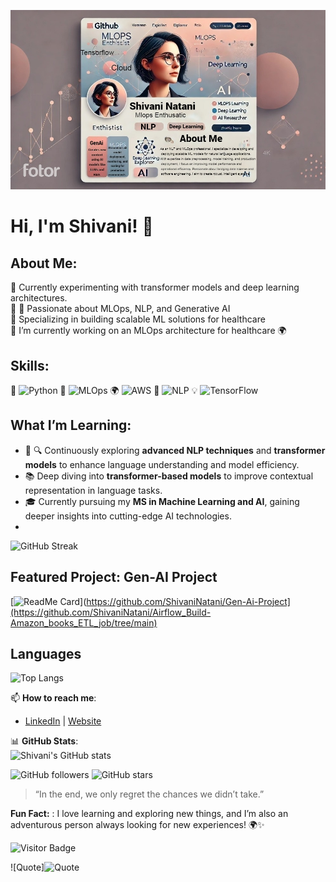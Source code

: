 ![Profile Banner](https://github.com/ShivaniNatani/Profile/blob/38a73723c7f0ee360d95696e29b42cf8c78853e2/Github%20profile.jpeg)


# Hi, I'm Shivani! 👋

## About Me:
🔭 Currently experimenting with transformer models and deep learning architectures.  
🌟 🌟 Passionate about MLOps, NLP, and Generative AI  
🎯 Specializing in building scalable ML solutions for healthcare  
🚀 I’m currently working on an MLOps architecture for healthcare 🌍



## Skills:
🚀 ![Python](https://img.shields.io/badge/-Python-blue?logo=python&logoColor=white)
🤖 ![MLOps](https://img.shields.io/badge/-MLOps-blue)
🌍 ![AWS](https://img.shields.io/badge/-AWS-orange?logo=amazonaws&logoColor=white)
📘 ![NLP](https://img.shields.io/badge/-NLP-red)
💡 ![TensorFlow](https://img.shields.io/badge/-TensorFlow-orange?logo=tensorflow&logoColor=white)


## What I’m Learning:
- 🧠 🔍 Continuously exploring **advanced NLP techniques** and **transformer models** to enhance language understanding and model efficiency.
- 📚 Deep diving into **transformer-based models** to improve contextual representation in language tasks.
- 🎓 Currently pursuing my **MS in Machine Learning and AI**, gaining deeper insights into cutting-edge AI technologies.
- 




![GitHub Streak](https://github-readme-streak-stats.herokuapp.com/?user=ShivaniNatani&theme=radical)


## Featured Project: Gen-AI Project
[![ReadMe Card](https://github-readme-stats.vercel.app/api/pin/?username=ShivaniNatani&repo=Gen-Ai-Project&theme=radical)](https://github.com/ShivaniNatani/Gen-Ai-Project](https://github.com/ShivaniNatani/Airflow_Build-Amazon_books_ETL_job/tree/main)



## Languages
![Top Langs](https://github-readme-stats.vercel.app/api/top-langs/?username=ShivaniNatani&layout=compact&theme=radical)




📫 **How to reach me**:  
- [LinkedIn](https://www.linkedin.com/in/shivaninatani76/) | [Website](http://shivaninatani.com)

📊 **GitHub Stats**:  
![Shivani's GitHub stats](https://github-readme-stats.vercel.app/api?username=ShivaniNatani&show_icons=true&theme=radical)


![GitHub followers](https://img.shields.io/github/followers/ShivaniNatani?style=social)
![GitHub stars](https://img.shields.io/github/stars/ShivaniNatani?style=social)


> “In the end, we only regret the chances we didn’t take.”

**Fun Fact:** : I love learning and exploring new things, and I’m also an adventurous person always looking for new experiences! 🌍✨


![Visitor Badge](https://visitor-badge.glitch.me/badge?page_id=ShivaniNatani)

![Quote]![Quote](https://github-readme-quotes.herokuapp.com/quote?theme=dark)






